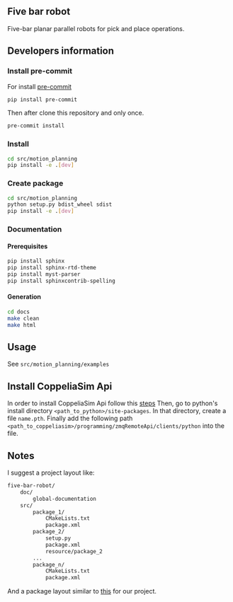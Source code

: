 ## Five bar robot
Five-bar planar parallel robots for pick and place operations.

## Developers information
### Install pre-commit
For install [pre-commit](https://pre-commit.com/#pre-commit-configyaml---hooks)

```bash
pip install pre-commit
```
Then after clone this repository and only once.

``` bash
pre-commit install
```

### Install
```bash
cd src/motion_planning
pip install -e .[dev]
```
### Create package
```bash
cd src/motion_planning
python setup.py bdist_wheel sdist
pip install -e .[dev]
```

### Documentation
#### Prerequisites
```bash
pip install sphinx
pip install sphinx-rtd-theme
pip install myst-parser
pip install sphinxcontrib-spelling
```
#### Generation
```bash
cd docs
make clean
make html
```

## Usage
See `src/motion_planning/examples`

## Install CoppeliaSim Api
In order to install CoppeliaSim Api follow this [steps](https://www.coppeliarobotics.com/helpFiles/en/zmqRemoteApiOverview.htm)
Then, go to python's install directory `<path_to_python>/site-packages`. In that directory, create a file `name.pth`. Finally add the following path `<path_to_coppeliasim>/programming/zmqRemoteApi/clients/python` into the file.

## Notes
I suggest a project layout like:

```bash
five-bar-robot/
    doc/
        global-documentation
    src/
        package_1/
            CMakeLists.txt
            package.xml
        package_2/
            setup.py
            package.xml
            resource/package_2
        ...
        package_n/
            CMakeLists.txt
            package.xml
```
And a package layout similar to [this](https://docs.ros.org/en/galactic/Contributing/Developer-Guide.html#filesystem-layout) for our project.
